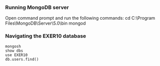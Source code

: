 ### Running MongoDB server
Open command prompt and run the following commands:
    cd C:\Program Files\MongoDB\Server\5.0\bin
    mongod

### Navigating the EXER10 database
    mongosh
    show dbs
    use EXER10
    db.users.find()